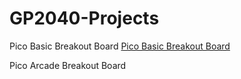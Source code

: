 # GP2040-Projects

Pico Basic Breakout Board [Pico Basic Breakout Board](https://github.com/TheTrainGoes/GP2040-Projects/tree/main/Pico%20Basic%20Breakout%20Board)

Pico Arcade Breakout Board

